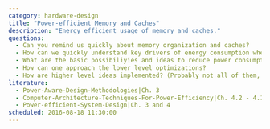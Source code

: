 ```yaml
---
category: hardware-design
title: "Power-efficient Memory and Caches"
description: "Energy efficient usage of memory and caches."
questions:
  - Can you remind us quickly about memory organization and caches?
  - How can we quickly understand key drivers of energy consumption when it comes to different kinds of memory and caches?
  - What are the basic possibiliyies and ideas to reduce power consumption of accessing memory both on the lower level (transistors) and the higher level (memory access)?
  - How can one approach the lower level optimizations?
  - How are higher level ideas implemented? (Probably not all of them, choose some important ones.)
literature:
  - Power-Aware-Design-Methodologies|Ch. 3
  - Computer-Architecture-Techniques-For-Power-Efficiency|Ch. 4.2 - 4.12
  - Power-efficient-System-Design|Ch. 3 and 4
scheduled: 2016-08-18 11:30:00
---
```

